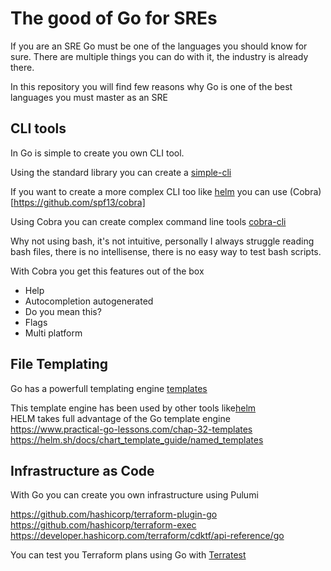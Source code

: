 # The good of Go for SREs

If you are an SRE Go must be one of the languages you should know for sure.
There are multiple things you can do with it, the industry is already there.

In this repository you will find few reasons why Go is one of the best languages you must master as an SRE

## CLI tools

In Go is simple to create you own CLI tool. 

Using the standard library you can create a [simple-cli](./simple-cli/main.go) 

If you want to create a more complex CLI too like [helm](https://github.com/helm/helm/blob/main/cmd/helm/root.go) you can use (Cobra)[https://github.com/spf13/cobra]

Using Cobra you can create complex command line tools [cobra-cli](./cobra-cli/main.go)

Why not using bash, it's not intuitive, personally I always struggle reading bash files, there is no intellisense, there is no easy way to test bash scripts.

With Cobra you get this features out of the box
- Help  
- Autocompletion autogenerated
- Do you mean this?
- Flags	
- Multi platform

## File Templating

Go has a powerfull templating engine [templates](./templates/main.go)

This template engine has been used by other tools like[helm](./helm/mychart/templates/configmap.yaml)   
HELM takes full advantage of the Go template engine  
<https://www.practical-go-lessons.com/chap-32-templates>  
<https://helm.sh/docs/chart_template_guide/named_templates>

## Infrastructure as Code

With Go you can create you own infrastructure using Pulumi 

<https://github.com/hashicorp/terraform-plugin-go>   
<https://github.com/hashicorp/terraform-exec>   
<https://developer.hashicorp.com/terraform/cdktf/api-reference/go>  

You can test you Terraform plans using Go with [Terratest](./terratest/main.tf)